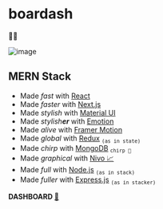 # boardash
🐗💨

![image](https://user-images.githubusercontent.com/31484313/207612595-8d7b48bb-4601-4da8-9eb6-2ef01c3b390c.png)

## MERN Stack

- Made *fast* with [React](https://reactjs.org/)
- Made *faster* with [Next.js](https://nextjs.org/)
- Made *stylish* with [Material UI](https://mui.com/)
- Made *stylish**er*** with [Emotion](https://emotion.sh/docs/introduction)
- Made *alive* with [Framer Motion](https://www.framer.com/motion/) 
- Made *global* with [Redux](https://redux.js.org//) <sub>```(as in state)```</sub>
- Made *chirp* with [MongoDB](https://www.mongodb.com/) <sub>```chirp 🪿```</sub>
- Made *graphical* with [Nivo 📈](https://nivo.rocks/)
- Made *full* with [Node.js](https://nodejs.org/en/) <sub>```(as in stack)```</sub>
- Made *fuller* with [Express.js](https://expressjs.com/) <sub>```(as in stacker)```</sub>

<b> DASHBOARD <a href="https://boardash.onrender.com/dashboard">🐗</a></b>
